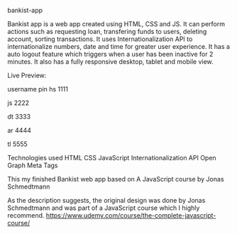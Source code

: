 bankist-app

Bankist app is a web app created using HTML, CSS and JS. It can perform actions such as requesting loan, transfering funds to users, deleting account, sorting transactions. It uses Internationalization API to internationalize numbers, date and time for greater user experience. It has a auto logout feature which triggers when a user has been inactive for 2 minutes. It also has a fully responsive desktop, tablet and mobile view.

Live Preview:

username	pin
hs	1111

js	2222

dt 3333

ar 4444

tl 5555


Technologies used
HTML
CSS
JavaScript
Internationalization API
Open Graph Meta Tags



This my finished Bankist web app based on A JavaScript course by Jonas Schmedtmann

As the description suggests, the original design was done by Jonas Schmedtmann and was part of a JavaScript course which I highly recommend. https://www.udemy.com/course/the-complete-javascript-course/
